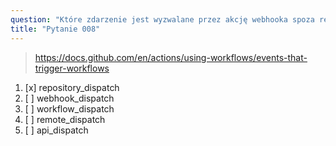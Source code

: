 ```yaml
---
question: "Które zdarzenie jest wyzwalane przez akcję webhooka spoza repozytorium?"
title: "Pytanie 008"
---
```


> https://docs.github.com/en/actions/using-workflows/events-that-trigger-workflows
1. [x] repository_dispatch
1. [ ] webhook_dispatch
1. [ ] workflow_dispatch
1. [ ] remote_dispatch
1. [ ] api_dispatch

